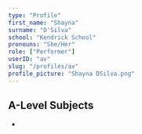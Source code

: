 ```yaml
---
type: "Profile"
first_name: "Shayna"
surname: "D'Silva"
school: "Kendrick School"
pronouns: "She/Her"
role: ["Performer"]
userID: "av"
slug: "/profiles/av"
profile_picture: "Shayna DSilva.png"
---
```


## A-Level Subjects
- 
